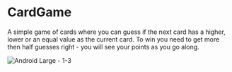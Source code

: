 # CardGame


A simple game of cards where you can guess if the next card has a higher, lower or an equal value as the current card. To win you need to get more then half guesses right - you will see your points as you go along. 


![Android Large - 1-3](https://user-images.githubusercontent.com/113100420/201859527-476283a3-9ae9-4d48-a558-f26ab01d2c7b.png)
